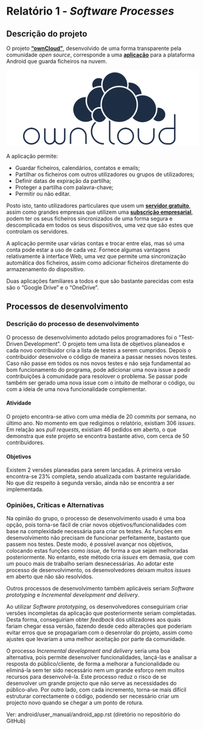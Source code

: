 # Relatório 1 - *Software Processes*

## Descrição do projeto

O projeto [**“ownCloud”**](https://owncloud.org/), desenvolvido de uma forma transparente pela comunidade *open source*, corresponde a uma [**aplicação**](https://play.google.com/store/apps/details?id=com.owncloud.android) para a plataforma Android que guarda ficheiros na nuvem.

![owncloud](/ESOF-docs/resources/ownCloud2.png)

A aplicação permite:
* Guardar ficheiros, calendários, contatos e emails;
* Partilhar os ficheiros com outros utilizadores ou grupos de utilizadores;
* Definir datas de expiração da partilha;
* Proteger a partilha com palavra-chave;
* Permitir ou não editar.

Posto isto, tanto utilizadores particulares que usem um [**servidor gratuito**](https://owncloud.org/providers/), assim como grandes empresas que utilizem uma [**subscrição empresarial**](https://owncloud.com/), podem ter os seus ficheiros sincronizados de uma forma segura e descomplicada em todos os seus dispositivos, uma vez que são estes que controlam os servidores.

A aplicação permite usar várias contas e trocar entre elas, mas só uma conta pode estar a uso de cada vez. Fornece algumas vantagens relativamente à interface Web, uma vez que permite uma sincronização automática dos ficheiros, assim como adicionar ficheiros diretamente do armazenamento do dispositivo.

Duas aplicações familiares a todos e que são bastante parecidas com esta são o “Google Drive” e o “OneDrive”.

## Processos de desenvolvimento

### Descrição do processo de desenvolvimento

O processo de desenvolvimento adotado pelos programadores foi o "Test-Driven Development". 
O projeto tem uma lista de objetivos planeados e cada novo contribuidor cria a lista de testes a serem cumpridos. Depois o contribuidor desenvolve o código de maneira a passar nesses novos testes. Caso não passe em todos os nos novos testes e não seja fundamental ao bom funcionamento do programa, pode adicionar uma nova issue a pedir contribuições à comunidade para resolover o problema. Se passar pode também ser gerado uma nova issue com o intuito de melhorar o código, ou com a ideia de uma nova funcionalidade complementar.

#### Atividade

O projeto encontra-se ativo com uma média de 20 commits por semana, no último ano.
No momento em que redigimos o relatório, existiam 306 *issues*. Em relação aos *pull requests*, existiam 46 pedidos em aberto, o que demonstra que este projeto se encontra bastante ativo, com cerca de 50 contribuidores.

#### Objetivos

Existem 2 versões planeadas para serem lançadas. A primeira versão encontra-se 23% completa, sendo atualizada com bastante regularidade. No que diz respeito à segunda versão, ainda não se encontra a ser implementada.

### Opiniões, Críticas e Alternativas

Na opinião do grupo, o processo de desenvolvimento usado é uma boa opção, pois torna-se fácil de criar novos objetivos/funcionalidades com base na complexidade necessária para criar os testes. As funções em desenvolvimento não precisam de funcionar perfeitamente, bastanto que passem nos testes. Deste modo, é possível avançar nos objetivos, colocando estas funções como *issue*, de forma a que sejam melhoradas posteriormente. No entanto, este método cria *issues* em demasia, que com um pouco mais de trabalho seriam desnecessárias. Ao adotar este processo de desenvolvimento, os desenvolvedores deixam muitos *issues* em aberto que não são resolvidos.

Outros processos de desenvolvimento também aplicáveis seriam *Software prototyping* e *Incremental development and delivery*.

Ao utilizar *Software prototyping*, os desenvolvedores conseguiriam criar versões incompletas da aplicação que posteriormente seriam completadas. Desta forma, conseguiriam obter *feedback* dos utilizadores aos quais fariam chegar essa versão, fazendo desde cedo alterações que poderiam evitar erros que se propagariam com o desenrolar do projeto, assim como ajustes que levariam a uma melhor aceitação por parte da comunidade.

O processo *Incremental development and delivery* seria uma boa alternativa, pois permite desenvolver funcionalidades, lançá-las e analisar a resposta do público/cliente, de forma a melhorar a funcionalidade ou eliminá-la sem ter sido necessário nem um grande esforço nem muitos recursos para desenvolvê-la. Este processo reduz o risco de se desenvolver um grande projecto que não serve as necessidades do público-alvo. Por outro lado, com cada incremento, torna-se mais difícil estruturar correctamente o código, podendo ser necessário criar um projecto novo quando se chegar a um ponto de rotura.


Ver: android/user_manual/android_app.rst (diretório no repositório do GitHub)
